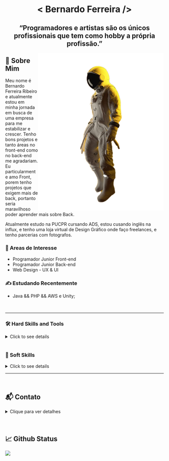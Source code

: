 
 
<div align="center">
   <h1>< Bernardo Ferreira /></h1>
   <h2>“Programadores e artistas são os únicos profissionais que tem como hobby a própria profissão.” </h2>
</div>

 <!--<img align="" src="https://readme-typing-svg.herokuapp.com?font=Poppins&size=34&color=DA275E&width=1109&height=113&lines=%7B+I'am+love+you+code!%E2%9D%A4%EF%B8%8F+%7D;If+your+sin+is+to+love+computers%2C+then+you+are+in+the+right+brothel.">-->
 
<img align="right" src="./img-avatar2.png" width="400px" height="500px" />



## 👾 Sobre Mim
Meu nome é Bernardo Ferreira Ribeiro e atualmente estou em minha jornada em busca de uma empresa para
me estabilizar e crescer. Tenho bons projetos e tanto áreas no front-end como no back-end me agradariam.
Eu particularmente amo Front, porem tenho projetos que exigem mais de back, portanto seria maravilhoso poder aprender mais sobre Back.

Atualmente estudo na PUCPR cursando ADS, estou cusando inglês na influx, e tenho uma loja virtual de Design Gráfico onde faço freelances, e
tenho parcerias com fotografos.




### 🎯 Areas de Interesse
- Programador Junior Front-end
- Programador Junior Back-end
- Web Design - UX & UI



### ✍️ Estudando Recentemente
  -  Java && PHP && AWS e Unity;







<br />
<hr>


### 🛠 Hard Skills and Tools


<details>
 <summary>Click to see details</summary>
 <br />      

<kbd>
  <kbd>📌 Linguagens</kbd>
  <br>
  <br>
  <img  align="center" alt="ber-github" height="30" width="40"  src="https://cdn.jsdelivr.net/gh/devicons/devicon/icons/github/github-original.svg"/>
  <img align="center" alt="ber-HTML" height="30" width="40" src="https://raw.githubusercontent.com/devicons/devicon/master/icons/html5/html5-original.svg"/>
  <img align="center" alt="ber-CSS" height="30" width="40" src="https://raw.githubusercontent.com/devicons/devicon/master/icons/css3/css3-original.svg"/>
  <img align="center" alt="ber-JS" height="30" width="40" src="https://raw.githubusercontent.com/devicons/devicon/master/icons/javascript/javascript-plain.svg"/>
  <img align="center" alt="ber-Python" height="30" width="40" src="https://raw.githubusercontent.com/devicons/devicon/master/icons/python/python-original.svg"/>
  <img align="center" alt="ber-PHP" height="30" width="40" src="https://cdn.jsdelivr.net/gh/devicons/devicon/icons/php/php-original.svg" />
 
</kbd>
<br>
<br>  
  
<kbd>
  <kbd>📌 Tools</kbd>
  <br>
  <br>
  <img width="30px" src="https://cdn.jsdelivr.net/gh/devicons/devicon/icons/vscode/vscode-original.svg" />
  <img width="30px" src="https://cdn.jsdelivr.net/gh/devicons/devicon/icons/mysql/mysql-original-wordmark.svg" />
  <img width="30px" src="https://cdn.jsdelivr.net/gh/devicons/devicon/icons/pycharm/pycharm-original.svg" />
</kbd>
</details>
<br />

### 👔 Soft Skills

<details>
 <summary>Click to see details</summary>
 <br />      

✅ Trabalha bem em equipe

✅ Boa comunicação e fonética

✅ Pró-atividade

✅ Curioso e determinado

✅ Gosta de Resolver problemas
</details>
<hr>
<br/ >


 ## 📬 Contato

<details>
 <summary>Clique para ver detalhes</summary>
 <br />      
       
 <p align="center">
    <a href="https://github.com/bernardoffer">
        <img  src="https://img.shields.io/badge/github-%23100000.svg?&style=for-the-badge&logo=github&logoColor=white&link=mailto:https://github.com/dev-gustavo-herique">
    </a>
    &nbsp;&nbsp;&nbsp;&nbsp;&nbsp;&nbsp;&nbsp;&nbsp;&nbsp;
    <a href="mailto:bernardoffer@gmail.com">
        <img src="https://img.shields.io/badge/gmail-D14836?&style=for-the-badge&logo=gmail&logoColor=white&link=mailto:gustavojs417@gmail.com">
    </a>
    &nbsp;&nbsp;&nbsp;&nbsp;&nbsp;&nbsp;&nbsp;&nbsp;&nbsp;
    <a href="https://www.linkedin.com/in/bernardo-ferreira-9151971b4/">
        <img src="https://img.shields.io/badge/linkedin-%230077B5.svg?&style=for-the-badge&logo=linkedin&logoColor=white&link=mailto:https://www.linkedin.com/in/gustavohenrique/">
    </a>
</p>
</details>
<br />


<br />

## 📈 Github Status
  
  
  
 <a href="https://github.com/bernardoffer">
  <img height="180em" src="https://github-readme-stats.vercel.app/api/top-langs/?username=bernardoffer&layout=compact&langs_count=7&theme=omni"/>
  

</details>
<br>
 

